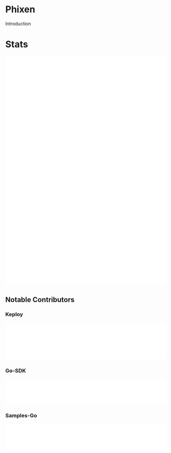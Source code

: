 # Phixen
Introduction


# Stats

![Metrics](../github-metrics.svg)

## Notable Contributors
### Keploy
![Keploy](../metrics.plugin.contributors.svg)

### Go-SDK
![Keploy1](../metrics.plugin.contributors1.svg)

### Samples-Go
![Keploy2](../metrics.plugin.contributors2.svg)

